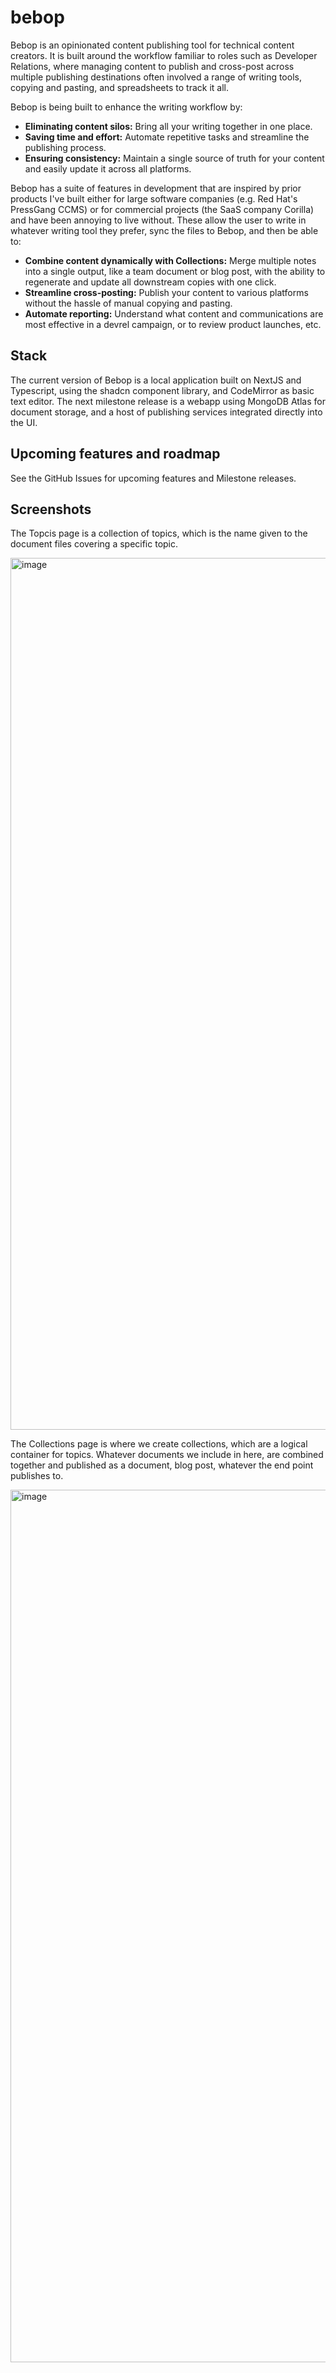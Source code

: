 # bebop

Bebop is an opinionated content publishing tool for technical content creators. It is built around the workflow familiar to roles such as Developer Relations, where managing content to publish and cross-post across multiple publishing destinations often involved a range of writing tools, copying and pasting, and spreadsheets to track it all. 

Bebop is being built to enhance the writing workflow by:

- **Eliminating content silos:** Bring all your writing together in one place.
- **Saving time and effort:** Automate repetitive tasks and streamline the publishing process.
- **Ensuring consistency:** Maintain a single source of truth for your content and easily update it across all platforms.

Bebop has a suite of features in development that are inspired by prior products I've built either for large software companies (e.g. Red Hat's PressGang CCMS) or for commercial projects (the SaaS company Corilla) and have been annoying to live without. These allow the user to write in whatever writing tool they prefer, sync the files to Bebop, and then be able to:

- **Combine content dynamically with Collections:** Merge multiple notes into a single output, like a team document or blog post, with the ability to regenerate and update all downstream copies with one click.
- **Streamline cross-posting:** Publish your content to various platforms without the hassle of manual copying and pasting.
- **Automate reporting:** Understand what content and communications are most effective in a devrel campaign, or to review product launches, etc.


## Stack

The current version of Bebop is a local application built on NextJS and Typescript, using the shadcn component library, and CodeMirror as basic text editor. The next milestone release is a webapp using MongoDB Atlas for document storage, and a host of publishing services integrated directly into the UI. 


## Upcoming features and roadmap

See the GitHub Issues for upcoming features and Milestone releases. 


## Screenshots

The Topcis page is a collection of topics, which is the name given to the document files covering a specific topic. 

<img width="1395" alt="image" src="https://github.com/user-attachments/assets/585f1225-a876-4dfb-b99f-6cb96133d969" />


The Collections page is where we create collections, which are a logical container for topics. Whatever documents we include in here, are combined together and published as a document, blog post, whatever the end point publishes to.

<img width="1396" alt="image" src="https://github.com/user-attachments/assets/66ed4260-61e5-48dc-a061-fa051fc17537" />

